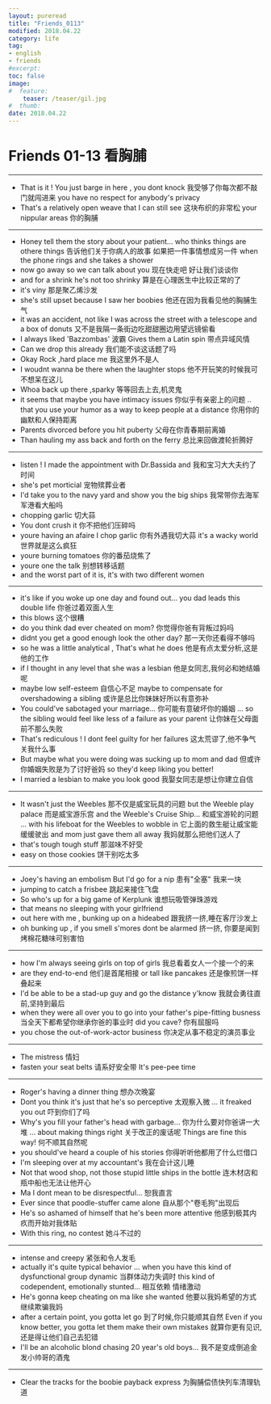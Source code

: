 ```yaml
---
layout: pureread
title: "Friends_0113"
modified: 2018.04.22
category: life
tag:
- english
- friends
#excerpt:
toc: false
image:
#  feature:
    teaser: /teaser/gil.jpg
#  thumb:
date: 2018.04.22
---
```

# Friends 01-13 看胸脯

------



- That is it ! You just barge in here , you dont knock 我受够了你每次都不敲门就闯进来 you have no respect for anybody's privacy
- That's a relatively open weave that I can still see 这块布织的非常松 your nippular areas 你的胸脯

------

- Honey tell them the story about your patient… who thinks things are othere things 告诉他们关于你病人的故事 如果把一件事情想成另一件 when the phone rings and she takes a shower
- now go away so we can talk about you 现在快走吧 好让我们谈谈你
- and for a shrink he's not too shrinky 算是在心理医生中比较正常的了
- it's viny 那是聚乙烯沙发
- she's still upset because I saw her boobies 他还在因为我看见他的胸脯生气
- it was an accident, not like I was across the street with a telescope and a box of donuts 又不是我隔一条街边吃甜甜圈边用望远镜偷看
- I always liked 'Bazzombas' 波霸 Gives them a Latin spin 带点异域风情
- Can we drop this already 我们能不谈这话题了吗 
- Okay Rock ,hard place me 我这里外不是人
- I woudnt wanna be there when the laughter stops 他不开玩笑的时候我可不想呆在这儿
- Whoa back up there ,sparky  等等回去上去,机灵鬼
- it seems that maybe you have intimacy issues 你似乎有亲密上的问题 .. that you use your humor as a way to keep people at a distance 你用你的幽默和人保持距离
- Parents divorced before you hit puberty 父母在你青春期前离婚
- Than hauling my ass back and forth on the ferry 总比来回做渡轮折腾好 

------

- listen ! I made the appointment with Dr.Bassida and 我和宝习大大夫约了时间
- she's pet morticial 宠物殡葬业者
- I'd take you to the navy yard and show you the big ships 我常带你去海军军港看大船吗
- chopping garlic 切大蒜
- You dont crush it 你不把他们压碎吗
- youre having an afaire I chop garlic 你有外遇我切大蒜 it's a wacky world 世界就是这么疯狂
- youre burning tomatoes 你的番茄烧焦了
- youre one the talk 别想转移话题
- and the worst part of it is, it's with two different women

------

- it's like if you woke up one day and found out… you dad leads this double life 你爸过着双面人生
- this blows 这个很糟
- do you think dad ever cheated on mom? 你觉得你爸有背叛过妈吗
- didnt you get a good enough look the other day? 那一天你还看得不够吗
- so he was a little analytical , That's what he does 他是有点太爱分析,这是他的工作
- if I thought in any level that she was a lesbian 他是女同志,我何必和她结婚呢
- maybe low self-esteem 自信心不足 maybe to compensate for overshadowing a sibling 或许是总比你妹妹好所以有意弥补
- You could've sabotaged your marriage… 你可能有意破坏你的婚姻 … so the sibling would feel like less of a failure as your parent 让你妹在父母面前不那么失败
- That's rediculous ! I dont feel guilty for her failures  这太荒谬了,他不争气关我什么事
- But maybe what you were doing was sucking up to mom and dad 但或许你婚姻失败是为了讨好爸妈 so they'd keep liking you better!
- I married a lesbian to make you look good 我娶女同志是想让你建立自信  

------

- It wasn't just the Weebles 那不仅是威宝玩具的问题 but the Weeble play palace 而是威宝游乐宫 and the Weeble's Cruise Ship… 和威宝游轮的问题 … with his lifeboat for the Weebles to wobble in 它上面的救生艇让威宝能缓缓驶出 and mom just gave them all away 我妈就那么把他们送人了
- that's tough tough stuff 那滋味不好受
- easy on those cookies 饼干别吃太多 

------

- Joey's having an embolism But I'd go for a nip 患有"全塞" 我来一块
- jumping to catch a frisbee 跳起来接住飞盘
- So who's up for a big game of Kerplunk 谁想玩吸管弹珠游戏
- that means no sleeping with your girlfriend
- out here with me , bunking up on a hideabed 跟我挤一挤,睡在客厅沙发上
- oh bunking up , if you smell s'mores dont be alarmed 挤一挤, 你要是闻到烤棉花糖味可别害怕 

------

- how I'm always seeing girls on top of girls 我总看着女人一个接一个的来
- are they end-to-end 他们是首尾相接 or tall like pancakes 还是像煎饼一样叠起来
- I'd be able to be a stad-up guy and go the distance y'know 我就会勇往直前,坚持到最后
- when they were all over you to go into your father's pipe-fitting busness 当全天下都希望你继承你爸的事业时 did you cave? 你有屈服吗
- you chose the out-of-work-actor business 你决定从事不稳定的演员事业

------

- The mistress 情妇
- fasten your seat belts 请系好安全带 It's pee-pee time

------

- Roger's having a dinner thing 想办次晚宴
- Dont you think it's just that he's so perceptive 太观察入微 … it freaked you out 吓到你们了吗
- Why's you fill your father's head with garbage… 你为什么要对你爸讲一大堆 … about making things right 关于改正的废话呢 Things are fine this way! 何不顺其自然呢
- you should've heard a couple of his stories 你得听听他都用了什么烂借口
- I'm sleeping over at my accountant's 我在会计这儿睡
- Not that wood shop, not those stupid little ships in the bottle 连木材店和瓶中船也无法让他开心
- Ma I dont mean to be disrespectful… 恕我直言
- Ever since that poodle-stuffer came alone 自从那个"卷毛狗"出现后
- He's so ashamed of himself that he's been more attentive 他感到极其内疚而开始对我体贴
- With this ring, no contest 她斗不过的

------

- intense and creepy 紧张和令人发毛
- actually it's quite typical behavior … when you have this kind of dysfunctional group dynamic 当群体动力失调时 this kind of codependent, emotionally stunted… 相互依赖 情绪激动
- He's gonna keep cheating on ma like she wanted 他要以我妈希望的方式继续欺骗我妈
- after a certain point, you gotta let go 到了时候,你只能顺其自然 Even if you know better, you gotta let them make their own mistakes 就算你更有见识,还是得让他们自己去犯错
- I'll be an alcoholic blond chasing 20 year's old boys… 我不是变成倒追金发小帅哥的酒鬼

------

- Clear the tracks for the boobie payback express 为胸脯偿债快列车清理轨道